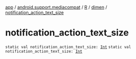 [app](../../../index.md) / [android.support.mediacompat](../../index.md) / [R](../index.md) / [dimen](index.md) / [notification_action_text_size](.)

# notification_action_text_size

`static val notification_action_text_size: `[`Int`](https://kotlinlang.org/api/latest/jvm/stdlib/kotlin/-int/index.html)
`static val notification_action_text_size: `[`Int`](https://kotlinlang.org/api/latest/jvm/stdlib/kotlin/-int/index.html)